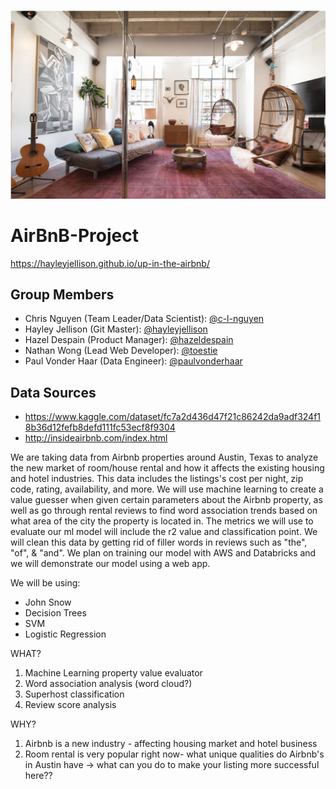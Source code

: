 ![airbnb](static/images/newairbnb.jpeg)

# AirBnB-Project
https://hayleyjellison.github.io/up-in-the-airbnb/

## Group Members

* Chris Nguyen (Team Leader/Data Scientist): [@c-l-nguyen](https://github.com/c-l-nguyen)
* Hayley Jellison (Git Master): [@hayleyjellison](https://github.com/hayleyjellison)
* Hazel Despain (Product Manager): [@hazeldespain](https://github.com/hazeldespain)
* Nathan Wong (Lead Web Developer): [@toestie](https://github.com/toestie)
* Paul Vonder Haar (Data Engineer): [@paulvonderhaar](https://github.com/paulvonderhaar)

## Data Sources
* https://www.kaggle.com/dataset/fc7a2d436d47f21c86242da9adf324f18b36d12fefb8defd111fc53ecf8f9304
* http://insideairbnb.com/index.html

We are taking data from Airbnb properties around Austin, Texas to analyze the new market of room/house rental and how it affects the existing housing and hotel industries. This data includes the listings's cost per night, zip code, rating, availability, and more. We will use machine learning to create a value guesser when given certain parameters about the Airbnb property, as well as go through rental reviews to find word association trends based on what area of the city the property is located in. The metrics we will use to evaluate our ml model will include the r2 value and classification point. We will clean this data by getting rid of filler words in reviews such as "the", "of", & "and". We plan on training our model with AWS and Databricks and we will demonstrate our model using a web app.

We will be using:
* John Snow 
* Decision Trees
* SVM
* Logistic Regression

WHAT? 
1. Machine Learning property value evaluator
2. Word association analysis (word cloud?)
3. Superhost classification
4. Review score analysis

WHY? 
1. Airbnb is a new industry - affecting housing market and hotel business 
2. Room rental is very popular right now- what unique qualities do Airbnb's in Austin have -> what can you do to make your listing more successful here??
